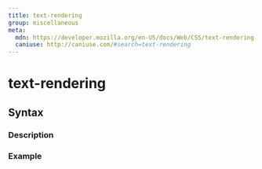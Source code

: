 ```yaml
---
title: text-rendering
group: miscellaneous
meta:
  mdn: https://developer.mozilla.org/en-US/docs/Web/CSS/text-rendering
  caniuse: http://caniuse.com/#search=text-rendering
---
```


# text-rendering
<!--- Introduction for text-rendering, keep it brief and set the overall context -->

## Syntax
<!--- Introduce the various syntax for text-rendering -->

### Description
<!--- For each major section of syntax, provide a description explaining its usage further -->

### Example
<!--- Provide code examples for the syntax block you're currently describing -->